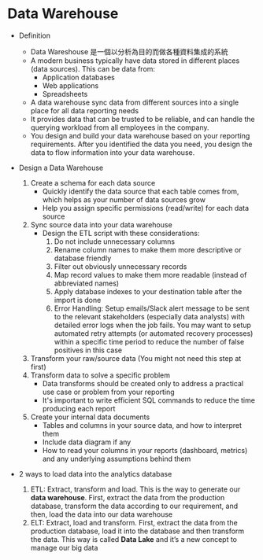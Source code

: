 # Data Warehouse

* Definition
    * Data Wareshouse 是一個以分析為目的而做各種資料集成的系統
    * A modern business typically have data stored in different places (data sources). This can be data from:
        - Application databases
        - Web applications
        - Spreadsheets
    * A data warehouse sync data from different sources into a single place for all data reporting needs
    * It provides data that can be trusted to be reliable, and can handle the querying workload from all employees in the company.
    * You design and build your data warehouse based on your reporting requirements. After you identified the data you need, you design the data to flow information into your data warehouse.    

* Design a Data Warehouse
    1. Create a schema for each data source
        * Quickly identify the data source that each table comes from, which helps as your number of data sources grow
        * Help you assign specific permissions (read/write) for each data source
    2. Sync source data into your data warehouse
        * Design the ETL script with these considerations:
            1. Do not include unnecessary columns
            2. Rename column names to make them more descriptive or database friendly
            3. Filter out obviously unnecessary records
            4. Map record values to make them more readable (instead of abbreviated names)
            5. Apply database indexes to your destination table after the import is done
            6. Error Handling: Setup emails/Slack alert message to be sent to the relevant stakeholders (especially data analysts) with detailed error logs when the job fails. You may want to setup automated retry attempts (or automated recovery processes) within a specific time period to reduce the number of false positives in this case
    3. Transform your raw/source data (You might not need this step at first)
    4. Transform data to solve a specific problem
        * Data transforms should be created only to address a practical use case or problem from your reporting
        * It's important to write efficient SQL commands to reduce the time producing each report
    5. Create your internal data documents
        * Tables and columns in your source data, and how to interpret them
        * Include data diagram if any
        * How to read your columns in your reports (dashboard, metrics) and any underlying assumptions behind them

* 2 ways to load data into the analytics database
    1. ETL: Extract, transform and load. This is the way to generate our **data warehouse**. First, extract the data from the production database, transform the data according to our requirement, and then, load the data into our data warehouse
    2. ELT: Extract, load and transform. First, extract the data from the production database, load it into the database and then transform the data. This way is called **Data Lake** and it’s a new concept to manage our big data
